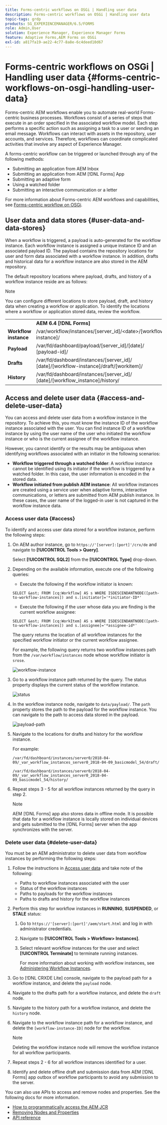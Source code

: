 ```yaml
---
title: Forms-centric workflows on OSGi | Handling user data
description: Forms-centric workflows on OSGi | Handling user data
topic-tags: grdp
products: SG_EXPERIENCEMANAGER/6.5/FORMS
role: Admin,User
solution: Experience Manager, Experience Manager Forms
feature: Adaptive Forms,AEM Forms on OSGi
exl-id: a817fa19-ae22-4c77-8a8e-6c4deed10d67
---
```

# Forms-centric workflows on OSGi | Handling user data {#forms-centric-workflows-on-osgi-handling-user-data}

Forms-centric AEM workflows enable you to automate real-world Forms-centric business processes. Workflows consist of a series of steps that execute in an order specified in the associated workflow model. Each step performs a specific action such as assigning a task to a user or sending an email message. Workflows can interact with assets in the repository, user accounts, and services. Therefore, workflows can coordinate complicated activities that involve any aspect of Experience Manager.

A forms-centric workflow can be triggered or launched through any of the following methods:

* Submitting an application from AEM Inbox
* Submitting an application from AEM [!DNL Forms] App
* Submitting an adaptive form
* Using a watched folder
* Submitting an interactive communication or a letter

For more information about Forms-centric AEM workflows and capabilities, see [Forms-centric workflow on OSGi](/help/forms/using/aem-forms-workflow.md).

## User data and data stores {#user-data-and-data-stores}

When a workflow is triggered, a payload is auto-generated for the workflow instance. Each workflow instance is assigned a unique instance ID and an associated payload ID. The payload contains the repository locations for user and form data associated with a workflow instance. In addition, drafts and historical data for a workflow instance are also stored in the AEM repository.

The default repository locations where payload, drafts, and history of a workflow instance reside are as follows:

>[!NOTE]
>
>You can configure different locations to store payload, draft, and history data when creating a workflow or application. To identify the locations where a workflow or application stored data, review the workflow.

<table>
 <tbody>
  <tr>
   <td> </td>
   <td><b>AEM 6.4 [!DNL Forms]</b></td>
   <td><b>AEM 6.3 [!DNL Forms]</b></td>
  </tr>
  <tr>
   <td><strong>Workflow <br /> instance</strong></td>
   <td>/var/workflow/instances/[server_id]/&lt;date&gt;/[workflow-instance]/</td>
   <td>/etc/workflow/instances/[server_id]/[date]/[workflow-instance]/</td>
  </tr>
  <tr>
   <td><strong>Payload</strong></td>
   <td>/var/fd/dashboard/payload/[server_id]/[date]/<br /> [payload-id]/</td>
   <td>/etc/fd/dashboard/payload/[server_id]/[date]/<br /> [payload-id]/</td>
  </tr>
  <tr>
   <td><strong>Drafts</strong></td>
   <td>/var/fd/dashboard/instances/[server_id]/<br /> [date]/[workflow-instance]/draft/[workitem]/</td>
   <td>/etc/fd/dashboard/instances/[server_id]/<br /> [date]/[workflow-instance]/draft/[workitem]/</td>
  </tr>
  <tr>
   <td><strong>History</strong></td>
   <td>/var/fd/dashboard/instances/[server_id]/<br /> [date]/[workflow_instance]/history/</td>
   <td>/etc/fd/dashboard/instances/[server_id]/<br /> [date]/[workflow_instance]/history/</td>
  </tr>
 </tbody>
</table>

## Access and delete user data {#access-and-delete-user-data}

You can access and delete user data from a workflow instance in the repository. To achieve this, you must know the instance ID of the workflow instance associated with the user. You can find instance ID of a workflow instance by using the user name of the user who initiated the workflow instance or who is the current assignee of the workflow instance.

However, you cannot identify or the results may be ambiguous when identifying workflows associated with an initiator in the following scenarios:

* **Workflow triggered through a watched folder**: A workflow instance cannot be identified using its initiator if the workflow is triggered by a watched folder. In this case, the user information is encoded in the stored data.
* **Workflow initiated from publish AEM instance**: All workflow instances are created using a service user when adaptive forms, interactive communications, or letters are submitted from AEM publish instance. In these cases, the user name of the logged-in user is not captured in the workflow instance data.

### Access user data {#access}

To identify and access user data stored for a workflow instance, perform the following steps:

1. On AEM author instance, go to `https://'[server]:[port]'/crx/de` and navigate to **[!UICONTROL Tools > Query]**.

   Select **[!UICONTROL SQL2]** from the **[!UICONTROL Type]** drop-down.

1. Depending on the available information, execute one of the following queries:

    * Execute the following if the workflow initiator is known:

   `SELECT &ast; FROM [cq:Workflow] AS s WHERE ISDESCENDANTNODE([path-to-workflow-instances]) and s.[initiator]='*initiator-ID*'`

    * Execute the following if the user whose data you are finding is the current workflow assignee:

   `SELECT &ast; FROM [cq:WorkItem] AS s WHERE ISDESCENDANTNODE([path-to-workflow-instances]) and s.[assignee]='*assignee-id*'`

   The query returns the location of all workflow instances for the specified workflow initiator or the current workflow assignee.

   For example, the following query returns two workflow instances path from the `/var/workflow/instances` node whose workflow initiator is `srose`.

   ![workflow-instance](assets/workflow-instance.png)

1. Go to a workflow instance path returned by the query. The status property displays the current status of the workflow instance.

   ![status](assets/status.png)

1. In the workflow instance node, navigate to `data/payload/`. The `path` property stores the path to the payload for the workflow instance. You can navigate to the path to access data stored in the payload.

   ![payload-path](assets/payload-path.png)

1. Navigate to the locations for drafts and history for the workflow instance.

   For example:

   `/var/fd/dashboard/instances/server0/2018-04-09/_var_workflow_instances_server0_2018-04-09_basicmodel_54/draft/`

   `/var/fd/dashboard/instances/server0/2018-04-09/_var_workflow_instances_server0_2018-04-09_basicmodel_54/history/`

1. Repeat steps 3 - 5 for all workflow instances returned by the query in step 2.

   >[!NOTE]
   >
   >AEM [!DNL Forms] app also stores data in offline mode. It is possible that data for a workflow instance is locally stored on individual devices and gets submitted to the [!DNL Forms] server when the app synchronizes with the server.

### Delete user data {#delete-user-data}

You must be an AEM administrator to delete user data from workflow instances by performing the following steps:

1. Follow the instructions in [Access user data](/help/forms/using/forms-workflow-osgi-handling-user-data.md#access) and take note of the following:

    * Paths to workflow instances associated with the user
    * Status of the workflow instances
    * Paths to payloads for the workflow instances
    * Paths to drafts and history for the workflow instances

1. Perform this step for workflow instances in **RUNNING**, **SUSPENDED**, or **STALE** status:

    1. Go to `https://'[server]:[port]'/aem/start.html` and log in with administrator credentials.
    1. Navigate to **[!UICONTROL Tools > Workflow> Instances]**.
    1. Select relevant workflow instances for the user and select **[!UICONTROL Terminate]** to terminate running instances.

       For more information about working with workflow instances, see [Administering Workflow Instances](/help/sites-administering/workflows-administering.md).

1. Go to [!DNL CRXDE Lite] console, navigate to the payload path for a workflow instance, and delete the `payload` node.
1. Navigate to the drafts path for a workflow instance, and delete the `draft` node.
1. Navigate to the history path for a workflow instance, and delete the `history` node.
1. Navigate to the workflow instance path for a workflow instance, and delete the `[workflow-instance-ID]` node for the workflow.

   >[!NOTE]
   >
   >Deleting the workflow instance node will remove the workflow instance for all workflow participants.

1. Repeat steps 2 - 6 for all workflow instances identified for a user.
1. Identify and delete offline draft and submission data from AEM [!DNL Forms] app outbox of workflow participants to avoid any submission to the server.

You can also use APIs to access and remove nodes and properties. See the following docs for more information.

* [How to programmatically access the AEM JCR](/help/sites-developing/access-jcr.md)
* [Removing Nodes and Properties](https://developer.adobe.com/experience-manager/reference-materials/spec/jcr/2.0/10_Writing.html#10.9%20Removing%20Nodes%20and%20Properties)
* [API reference](https://helpx.adobe.com/experience-manager/6-3/sites-developing/reference-materials/javadoc/overview-summary.html)
